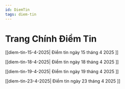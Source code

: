 ```yaml
---
id: DiemTin
tags: diem-tin
---
```


# Trang Chính Điểm Tin

[[diem-tin-15-4-2025| Điểm tin ngày 15 tháng 4 2025 ]]

[[diem-tin-18-4-2025| Điểm tin ngày 18 tháng 4 2025 ]]

[[diem-tin-19-4-2025| Điểm tin ngày 19 tháng 4 2025 ]]

[[diem-tin-23-4-2025| Điểm tin ngày 23 tháng 4 2025 ]]
